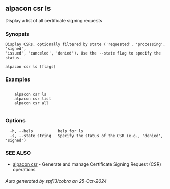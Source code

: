## alpacon csr ls

Display a list of all certificate signing requests

### Synopsis


	Display CSRs, optionally filtered by state ('requested', 'processing', 'signed', 
    'issued', 'canceled', 'denied'). Use the --state flag to specify the status.
	

```
alpacon csr ls [flags]
```

### Examples

```

	alpacon csr ls
	alpacon csr list
	alpacon csr all
	
```

### Options

```
  -h, --help           help for ls
  -s, --state string   Specify the status of the CSR (e.g., 'denied', 'signed')
```

### SEE ALSO

* [alpacon csr](alpacon_csr.md)	 - Generate and manage Certificate Signing Request (CSR) operations

###### Auto generated by spf13/cobra on 25-Oct-2024
